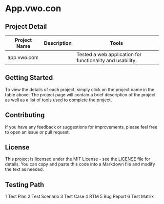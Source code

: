 # App.vwo.con

## Project Detail

|Project Name | Description |Tools|
|-------------|-------------|-----|
|app.vwo.com| |Tested a web application for functionality and usability. | JIRA, Selenium, TestRail |

## Getting Started

To view the details of each project, simply click on the project name in the table above. The project page will contain a brief description of the project as well as a list of tools used to complete the project.

## Contributing

If you have any feedback or suggestions for improvements, please feel free to open an issue or pull request.

## License

This project is licensed under the MIT License - see the [LICENSE](LICENSE) file for details.
You can copy and paste this code into a Markdown file and modify the text as needed.

## Testing Path
  1 Test Plan
  2 Test Scenario
  3 Test Case
  4 RTM
  5 Bug Report 
  6 Test Matrix
  
 


